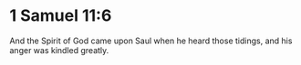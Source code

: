 # 1 Samuel 11:6

And the Spirit of God came upon Saul when he heard those tidings, and his anger was kindled greatly.